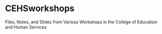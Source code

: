 # CEHSworkshops
Files, Notes, and Slides from Various Workshops in the College of Education and Human Services
